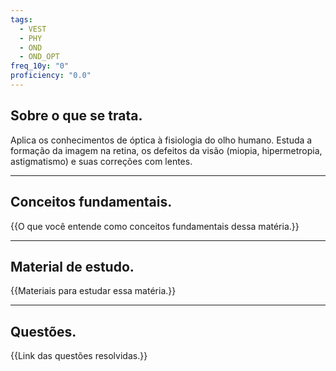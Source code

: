 ```yaml
---
tags:
  - VEST
  - PHY
  - OND
  - OND_OPT
freq_10y: "0"
proficiency: "0.0"
---
```

## Sobre o que se trata.

Aplica os conhecimentos de óptica à fisiologia do olho humano. Estuda a formação da imagem na retina, os defeitos da visão (miopia, hipermetropia, astigmatismo) e suas correções com lentes.

--- 
## Conceitos fundamentais.

{{O que você entende como conceitos fundamentais dessa matéria.}}

---
## Material de estudo.

{{Materiais para estudar essa matéria.}}

--- 
## Questões.

{{Link das questões resolvidas.}}